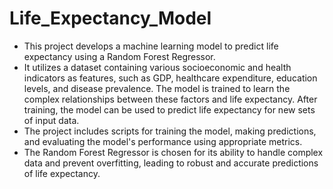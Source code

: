 # Life_Expectancy_Model
- This project develops a machine learning model to predict life expectancy using a Random Forest Regressor.  
- It utilizes a dataset containing various socioeconomic and health indicators as features, such as GDP, healthcare expenditure, education levels, and disease prevalence. The model is trained to learn the complex relationships between these factors and life expectancy.  After training, the model can be used to predict life expectancy for new sets of input data.  
- The project includes scripts for training the model, making predictions, and evaluating the model's performance using appropriate metrics. 
- The Random Forest Regressor is chosen for its ability to handle complex data and prevent overfitting, leading to robust and accurate predictions of life expectancy.
